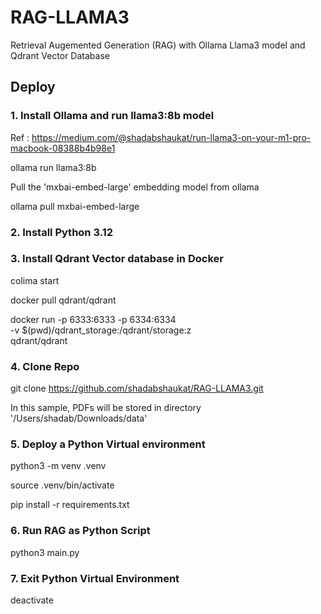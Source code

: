 # RAG-LLAMA3
Retrieval Augemented Generation (RAG) with Ollama Llama3 model and Qdrant Vector Database


## Deploy
### 1. Install Ollama and run llama3:8b model

Ref : https://medium.com/@shadabshaukat/run-llama3-on-your-m1-pro-macbook-08388b4b98e1

ollama run llama3:8b

Pull the 'mxbai-embed-large' embedding model from ollama

ollama pull mxbai-embed-large


### 2. Install Python 3.12 


### 3. Install Qdrant Vector database in Docker

colima start

docker pull qdrant/qdrant

docker run -p 6333:6333 -p 6334:6334 \
    -v $(pwd)/qdrant_storage:/qdrant/storage:z \
    qdrant/qdrant
    
### 4. Clone Repo

git clone https://github.com/shadabshaukat/RAG-LLAMA3.git 

In this sample, PDFs will be stored in directory '/Users/shadab/Downloads/data' 

### 5. Deploy a Python Virtual environment

python3 -m venv .venv

source .venv/bin/activate

pip install -r requirements.txt

### 6. Run RAG as Python Script

python3 main.py

### 7. Exit Python Virtual Environment

deactivate

